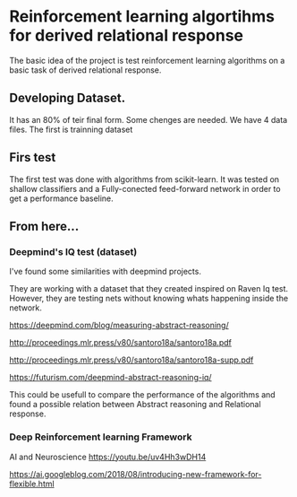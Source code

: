 # Reinforcement learning algortihms for derived relational response
The basic idea of the project is test reinforcement learning algorithms on a basic task of derived relational response.

## Developing Dataset.
It has an 80% of teir final form. Some chenges are needed. 
We have 4 data files. 
The first is trainning dataset

## Firs test
The first test was done with algorithms from scikit-learn. It was tested on shallow classifiers and a Fully-conected feed-forward network in order to get a performance baseline.

## From here...
 
 ### Deepmind's IQ test (dataset)
 I've found some similarities with deepmind projects.
 
 They are working with a dataset that they created inspired on Raven Iq test. However, they are testing nets without knowing whats happening inside the network. 
 
 https://deepmind.com/blog/measuring-abstract-reasoning/
 
 http://proceedings.mlr.press/v80/santoro18a/santoro18a.pdf
 
 http://proceedings.mlr.press/v80/santoro18a/santoro18a-supp.pdf
 
 https://futurism.com/deepmind-abstract-reasoning-iq/

This could be usefull to compare the performance of the algorithms and found a possible relation between Abstract reasoning and Relational response.
### Deep Reinforcement learning Framework

AI and Neuroscience https://youtu.be/uv4Hh3wDH14

https://ai.googleblog.com/2018/08/introducing-new-framework-for-flexible.html

